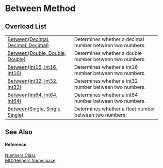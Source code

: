 # Between Method


## Overload List
<table>
<tr>
<td><a href="121ce52c-e220-e55a-dd13-b2423d59f542">Between(Decimal, Decimal, Decimal)</a></td>
<td>Determines whether a decimal number between two numbers.</td></tr>
<tr>
<td><a href="f143539f-57c4-09ae-19ee-9459aae70afa">Between(Double, Double, Double)</a></td>
<td>Determines whether a double number between two numbers.</td></tr>
<tr>
<td><a href="2d3afc88-3b12-7333-7f39-a62cc406520e">Between(Int16, Int16, Int16)</a></td>
<td>Determines whether a int16 number between two numbers.</td></tr>
<tr>
<td><a href="51f4a867-a21c-4a0c-64b3-3dbd279f5c0f">Between(Int32, Int32, Int32)</a></td>
<td>Determines whether a int32 number between two numbers.</td></tr>
<tr>
<td><a href="bbe2e6e7-4e0d-b151-2068-fefc5707c93a">Between(Int64, Int64, Int64)</a></td>
<td>Determines whether a int64 number between two numbers.</td></tr>
<tr>
<td><a href="a356eb95-0a0c-5269-71b9-554da7a02c8b">Between(Single, Single, Single)</a></td>
<td>Determines whether a float number between two numbers.</td></tr>
</table>

## See Also


#### Reference
<a href="8873b90f-a447-b3b1-a07b-e80b35a4b0dd">Numbers Class</a>  
<a href="bf0167f1-4967-5ff5-f4a0-31ea501661d0">MO2Helpers Namespace</a>  
